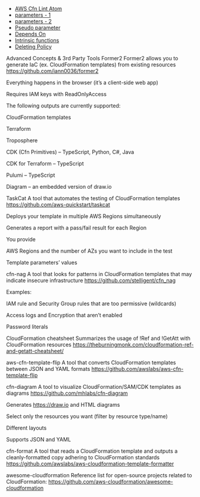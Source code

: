 - [AWS Cfn Lint Atom](https://atom.io/packages/atom-cfn-lint#:~:text=Atom-cfn-lint%20will%20work%20with%20JSON%20and%20YAML%20files,assuming%20that%20the%20file%20is%20a%20CloudFormation%20template.)
- [parameters - 1](https://aws.amazon.com/blogs/devops/using-the-new-cloudformation-parameter-types/#:~:text=CloudFormation%20currently%20supports%20the%20following%20parameter%20types%3A%201,8%20AWS%3A%3AEC2%3A%3AVPC%3A%3AId%20%E2%80%93%20A%20VPC%20ID%20More%20items)
- [parameters - 2](https://docs.aws.amazon.com/AWSCloudFormation/latest/UserGuide/parameters-section-structure.html)
- [Pseudo parameter](https://docs.aws.amazon.com/AWSCloudFormation/latest/UserGuide/pseudo-parameter-reference.html)
- [Depends On](https://docs.aws.amazon.com/AWSCloudFormation/latest/UserGuide/aws-attribute-dependson.html)
- [Intrinsic functions](https://docs.aws.amazon.com/AWSCloudFormation/latest/UserGuide/intrinsic-function-reference.html)
- [Deleting Policy](https://docs.aws.amazon.com/AWSCloudFormation/latest/UserGuide/aws-attribute-deletionpolicy.html)

Advanced Concepts & 3rd Party Tools
Former2
Former2 allows you to generate IaC (ex. CloudFormation templates) from existing resources https://github.com/iann0036/former2

Everything happens in the browser (it’s a client-side web app)

Requires IAM keys with ReadOnlyAccess

The following outputs are currently supported:

CloudFormation templates

Terraform

Troposphere

CDK (Cfn Primitives) – TypeScript, Python, C#, Java

CDK for Terraform – TypeScript

Pulumi – TypeScript

Diagram – an embedded version of draw.io


TaskCat
A tool that automates the testing of CloudFormation templates https://github.com/aws-quickstart/taskcat

Deploys your template in multiple AWS Regions simultaneously

Generates a report with a pass/fail result for each Region

You provide

AWS Regions and the number of AZs you want to include in the test

Template parameters’ values



cfn-nag
A tool that looks for patterns in CloudFormation templates that may indicate insecure infrastructure https://github.com/stelligent/cfn_nag

Examples:

IAM rule and Security Group rules that are too permissive (wildcards)

Access logs and Encryption that aren’t enabled

Password literals



CloudFormation cheatsheet
Summarizes the usage of !Ref and !GetAtt with CloudFormation resources https://theburningmonk.com/cloudformation-ref-and-getatt-cheatsheet/



aws-cfn-template-flip
A tool that converts CloudFormation templates between JSON and YAML formats https://github.com/awslabs/aws-cfn-template-flip



cfn-diagram
A tool to visualize CloudFormation/SAM/CDK templates as diagrams https://github.com/mhlabs/cfn-diagram

Generates https://draw.io and HTML diagrams

Select only the resources you want (filter by resource type/name)

Different layouts

Supports JSON and YAML



cfn-format
A tool that reads a CloudFormation template and outputs a cleanly-formatted copy adhering to CloudFormation standards https://github.com/awslabs/aws-cloudformation-template-formatter



awesome-cloudformation
Reference list for open-source projects related to CloudFormation: https://github.com/aws-cloudformation/awesome-cloudformation



